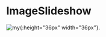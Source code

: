 # ImageSlideshow

![my](https://user-images.githubusercontent.com/15522554/54693218-4dad5380-4b37-11e9-89bb-ecbc1ba0611b.gif){:height="36px" width="36px"}.
